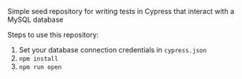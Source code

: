 Simple seed repository for writing tests in Cypress that interact with a MySQL database

Steps to use this repository:
1. Set your database connection credentials in `cypress.json`
2. `npm install`
3. `npm run open`
